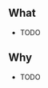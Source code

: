 ## What <!-- What is being suggested? What is the user-flow? -->

- TODO

## Why <!-- Consider the *outcome* for customers this enables. -->

- TODO

<!-- 
⚠️ Pleaser add requestors in a new comment with as much of the following context as possible
- Customer name
- Current or prospective customer
- Call notes/video link/slack convo
- Pertinent quotes

👋 Labels are cheap and help to draw connections between product themes. Go nuts →
-->
